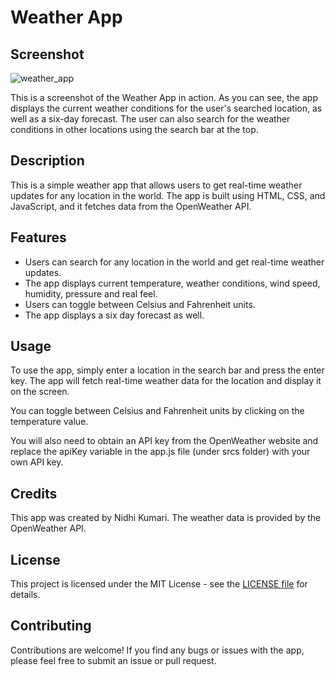 # Weather App

## Screenshot

![weather_app](https://user-images.githubusercontent.com/72823658/225255829-703747cf-c60c-4460-9e3a-c77130208864.png)

This is a screenshot of the Weather App in action. As you can see, the app displays the current weather conditions for the user's searched location, as well as a six-day forecast. The user can also search for the weather conditions in other locations using the search bar at the top.

## Description
This is a simple weather app that allows users to get real-time weather updates for any location in the world. The app is built using HTML, CSS, and JavaScript, and it fetches data from the OpenWeather API.

## Features
- Users can search for any location in the world and get real-time weather updates.
- The app displays current temperature, weather conditions, wind speed, humidity, pressure and real feel.
- Users can toggle between Celsius and Fahrenheit units.
- The app displays a six day forecast as well.

## Usage
To use the app, simply enter a location in the search bar and press the enter key. The app will fetch real-time weather data for the location and display it on the screen.

You can toggle between Celsius and Fahrenheit units by clicking on the temperature value.

You will also need to obtain an API key from the OpenWeather website and replace the apiKey variable in the app.js file (under srcs folder) with your own API key.

## Credits
This app was created by Nidhi Kumari. The weather data is provided by the OpenWeather API.

## License
This project is licensed under the MIT License - see the [LICENSE file](LICENSE) for details.

## Contributing
Contributions are welcome! If you find any bugs or issues with the app, please feel free to submit an issue or pull request.

